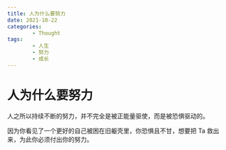```yaml
---
title: 人为什么要努力
date: 2021-10-22
categories:
        - Thought
tags:
        - 人生
        - 努力
        - 成长
---
```


# 人为什么要努力

人之所以持续不断的努力，并不完全是被正能量驱使，而是被恐惧驱动的。

因为你看见了一个更好的自己被困在旧躯壳里，你恐惧且不甘，想要把 Ta 救出来，为此你必须付出你的努力。
